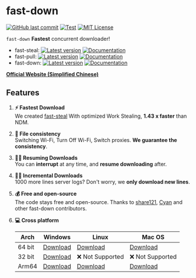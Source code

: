 # fast-down

[![GitHub last commit](https://img.shields.io/github/last-commit/fast-down/core/stable)](https://github.com/fast-down/core/commits/stable)
[![Test](https://github.com/fast-down/core/workflows/Test/badge.svg)](https://github.com/fast-down/core/actions)
[![MIT License](https://img.shields.io/badge/license-MIT-blue.svg)](https://github.com/fast-down/core/blob/stable/LICENSE)

`fast-down` **Fastest** concurrent downloader!

- fast-steal: [![Latest version](https://img.shields.io/crates/v/fast-steal.svg)](https://crates.io/crates/fast-steal) [![Documentation](https://docs.rs/fast-steal/badge.svg)](https://docs.rs/fast-steal)
- fast-pull: [![Latest version](https://img.shields.io/crates/v/fast-pull.svg)](https://crates.io/crates/fast-pull) [![Documentation](https://docs.rs/fast-pull/badge.svg)](https://docs.rs/fast-pull)
- fast-down: [![Latest version](https://img.shields.io/crates/v/fast-down.svg)](https://crates.io/crates/fast-down) [![Documentation](https://docs.rs/fast-down/badge.svg)](https://docs.rs/fast-down)

**[Official Website (Simplified Chinese)](https://fast.s121.top/)**

## Features

1. **⚡️ Fastest Download**  
   We created [fast-steal](https://github.com/fast-down/fast-steal) With optimized Work Stealing, **1.43 x faster** than NDM.
2. **🔄 File consistency**  
   Switching Wi-Fi, Turn Off Wi-Fi, Switch proxies. **We guarantee the consistency**.
3. **⛓️‍💥 Resuming Downloads**  
   You can **interrupt** at any time, and **resume downloading** after.
4. **⛓️‍💥 Incremental Downloads**  
   1000 more lines server logs? Don't worry, we **only download new lines**.
5. **💰 Free and open-source**  
   The code stays free and open-source. Thanks to [share121](https://github.com/share121), [Cyan](https://github.com/CyanChanges) and other fast-down contributors.
6. **💻 Cross platform**

   | Arch   | Windows       | Linux           | Mac OS          |
   |--------|---------------|-----------------|-----------------|
   | 64 bit | [Download][1] | [Download][2]   | [Download][3]   |
   | 32 bit | [Download][4] | ❌ Not Supported | ❌ Not Supported |
   | Arm64  | [Download][5] | [Download][6]    | [Download][7]    |

[1]: https://github.com/fast-down/cli/releases/latest/download/fast-down-windows-64bit.zip
[2]: https://github.com/fast-down/cli/releases/latest/download/fast-down-linux-64bit.zip
[3]: https://github.com/fast-down/cli/releases/latest/download/fast-down-macos-64bit.zip
[4]: https://github.com/fast-down/cli/releases/latest/download/fast-down-windows-32bit.zip
[5]: https://github.com/fast-down/cli/releases/latest/download/fast-down-windows-arm64.zip
[6]: https://github.com/fast-down/cli/releases/latest/download/fast-down-linux-arm64.zip
[7]: https://github.com/fast-down/cli/releases/latest/download/fast-down-macos-arm64.zip
